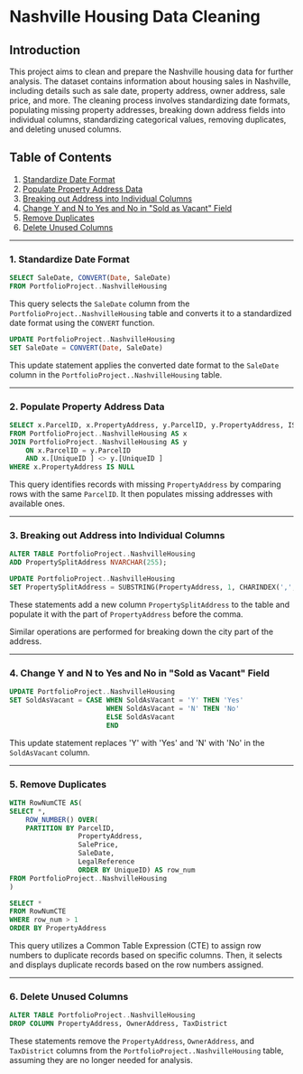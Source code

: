 # Nashville Housing Data Cleaning

## Introduction

This project aims to clean and prepare the Nashville housing data for further analysis. The dataset contains information about housing sales in Nashville, including details such as sale date, property address, owner address, sale price, and more. The cleaning process involves standardizing date formats, populating missing property addresses, breaking down address fields into individual columns, standardizing categorical values, removing duplicates, and deleting unused columns.

## Table of Contents
1. [Standardize Date Format](#standardize-date-format)
2. [Populate Property Address Data](#populate-property-address-data)
3. [Breaking out Address into Individual Columns](#breaking-out-address-into-individual-columns)
4. [Change Y and N to Yes and No in "Sold as Vacant" Field](#change-y-and-n-to-yes-and-no-in-sold-as-vacant-field)
5. [Remove Duplicates](#remove-duplicates)
6. [Delete Unused Columns](#delete-unused-columns)

---

### 1. Standardize Date Format<a name="standardize-date-format"></a>

```sql
SELECT SaleDate, CONVERT(Date, SaleDate)
FROM PortfolioProject..NashvilleHousing
```
This query selects the `SaleDate` column from the `PortfolioProject..NashvilleHousing` table and converts it to a standardized date format using the `CONVERT` function.

```sql
UPDATE PortfolioProject..NashvilleHousing
SET SaleDate = CONVERT(Date, SaleDate)
```
This update statement applies the converted date format to the `SaleDate` column in the `PortfolioProject..NashvilleHousing` table.

---

### 2. Populate Property Address Data<a name="populate-property-address-data"></a>

```sql
SELECT x.ParcelID, x.PropertyAddress, y.ParcelID, y.PropertyAddress, ISNULL(x.PropertyAddress, y.PropertyAddress)
FROM PortfolioProject..NashvilleHousing AS x
JOIN PortfolioProject..NashvilleHousing AS y
	ON x.ParcelID = y.ParcelID
	AND x.[UniqueID ] <> y.[UniqueID ]
WHERE x.PropertyAddress IS NULL
```
This query identifies records with missing `PropertyAddress` by comparing rows with the same `ParcelID`. It then populates missing addresses with available ones.

---

### 3. Breaking out Address into Individual Columns<a name="breaking-out-address-into-individual-columns"></a>

```sql
ALTER TABLE PortfolioProject..NashvilleHousing
ADD PropertySplitAddress NVARCHAR(255);

UPDATE PortfolioProject..NashvilleHousing
SET PropertySplitAddress = SUBSTRING(PropertyAddress, 1, CHARINDEX(',', PropertyAddress) -1)
```
These statements add a new column `PropertySplitAddress` to the table and populate it with the part of `PropertyAddress` before the comma.

Similar operations are performed for breaking down the city part of the address.

---

### 4. Change Y and N to Yes and No in "Sold as Vacant" Field<a name="change-y-and-n-to-yes-and-no-in-sold-as-vacant-field"></a>

```sql
UPDATE PortfolioProject..NashvilleHousing
SET SoldAsVacant = CASE WHEN SoldAsVacant = 'Y' THEN 'Yes'
						WHEN SoldAsVacant = 'N' THEN 'No'	
						ELSE SoldAsVacant
						END
```
This update statement replaces 'Y' with 'Yes' and 'N' with 'No' in the `SoldAsVacant` column.

---

### 5. Remove Duplicates<a name="remove-duplicates"></a>

```sql
WITH RowNumCTE AS(
SELECT *,
	ROW_NUMBER() OVER(
	PARTITION BY ParcelID,
				 PropertyAddress,
				 SalePrice,
				 SaleDate,
				 LegalReference
				 ORDER BY UniqueID) AS row_num
FROM PortfolioProject..NashvilleHousing
)

SELECT *
FROM RowNumCTE
WHERE row_num > 1
ORDER BY PropertyAddress
```
This query utilizes a Common Table Expression (CTE) to assign row numbers to duplicate records based on specific columns. Then, it selects and displays duplicate records based on the row numbers assigned.

---

### 6. Delete Unused Columns<a name="delete-unused-columns"></a>

```sql
ALTER TABLE PortfolioProject..NashvilleHousing
DROP COLUMN PropertyAddress, OwnerAddress, TaxDistrict
```
These statements remove the `PropertyAddress`, `OwnerAddress`, and `TaxDistrict` columns from the `PortfolioProject..NashvilleHousing` table, assuming they are no longer needed for analysis.
